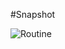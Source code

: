#Snapshot

![Routine](https://github.com/CodeEmcent/routine/assets/100469174/47e0144d-0aa8-4b95-85e0-36b3f1b9e816)
